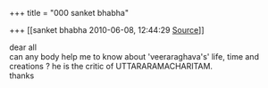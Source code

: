 +++
title = "000 sanket bhabha"

+++
[[sanket bhabha	2010-06-08, 12:44:29 [Source](https://groups.google.com/g/bvparishat/c/fO-0-1lqvNU)]]



dear all  
can any body help me to know about 'veeraraghava's' life, time and creations ? he is the critic of UTTARARAMACHARITAM.  
thanks  

